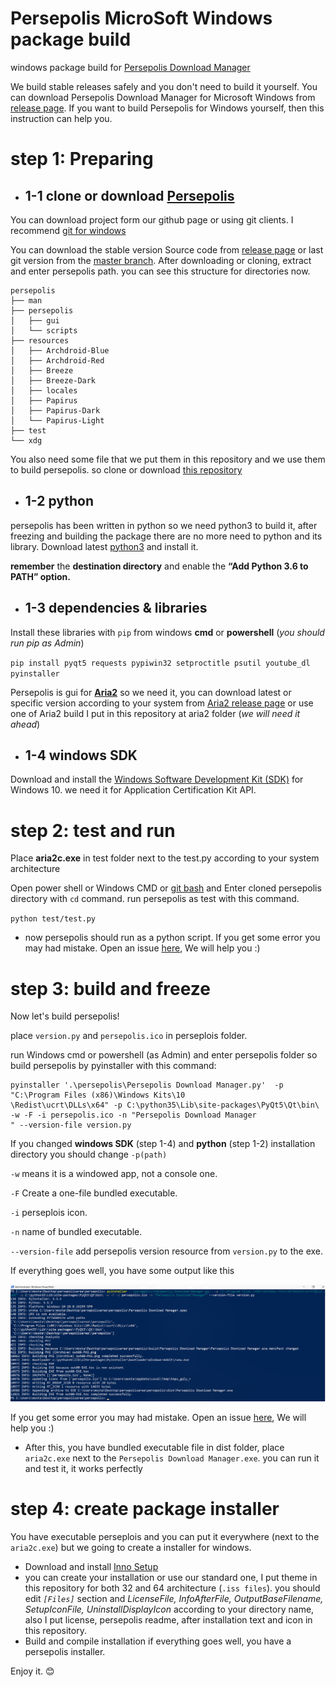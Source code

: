 # Persepolis MicroSoft Windows package build
windows package build for [Persepolis Download Manager](https://github.com/persepolisdm/persepolis)

We build stable releases safely and you don't need to build it yourself. You can download Persepolis Download Manager for  Microsoft Windows from [release page](https://github.com/persepolisdm/persepolis/releases).
If you want to build Persepolis for Windows yourself, then this instruction can help you.
# step 1: Preparing
- ## 1-1 clone or download [Persepolis](https://github.com/persepolisdm/persepolis)

You can download project form our github page or using git clients. I recommend [git for windows](https://git-scm.com/download/win)

You can download the stable version Source code from [release page](https://github.com/persepolisdm/persepolis/releases) or last git version from the [master branch](https://github.com/persepolisdm/persepolis/archive/master.zip).
After downloading or cloning, extract and enter persepolis path.
you can see this structure for directories now.
```
persepolis
├── man
├── persepolis
│   ├── gui
│   └── scripts
├── resources
│   ├── Archdroid-Blue
│   ├── Archdroid-Red
│   ├── Breeze
│   ├── Breeze-Dark
│   ├── locales
│   ├── Papirus
│   ├── Papirus-Dark
│   └── Papirus-Light
├── test
└── xdg
```

You also need some file that we put them in this repository and we use them to build persepolis. so clone or download [this repository](https://github.com/mostafaasadi/persepolis-windows-package-build)

- ## 1-2 python
persepolis has been written in python so we need python3 to build it, after freezing and building the package there are no more need to python and its library.
Download latest [python3](https://www.python.org/downloads/windows/) and install it.

**remember** the **destination directory** and enable the **“Add Python 3.6 to PATH” option.**

- ## 1-3 dependencies & libraries
Install these libraries with `pip` from windows **cmd** or **powershell** (*you should run pip as Admin*)

`pip install pyqt5 requests pypiwin32 setproctitle psutil youtube_dl pyinstaller`

Persepolis is gui for [**Aria2**](https://aria2.github.io) so we need it, you can download latest or specific version according to your system from [Aria2 release page](https://github.com/aria2/aria2/releases/) or use one of Aria2 build I put in this repository at aria2 folder (*we will need it ahead*)

- ## 1-4 windows SDK
Download and install the [Windows Software Development Kit (SDK)](https://developer.microsoft.com/en-us/windows/downloads/windows-10-sdk) for Windows 10. we need it for Application Certification Kit API.

# step 2: test and run
Place **aria2c.exe** in test folder next to the test.py according to your system architecture

Open power shell or Windows CMD or [git bash](https://git-scm.com/download/win) and Enter cloned persepolis directory with `cd` command. run persepolis as test with this command.  

`python test/test.py`

- now persepolis should run as a python script. If you get some error you may had mistake. Open  an issue [here](https://github.com/persepolisdm/persepolis-windows-package-build/issues), We will help you :)

# step 3: build and freeze
Now let's build persepolis!

place `version.py` and `persepolis.ico` in perseplois folder.

run Windows cmd or powershell (as Admin) and enter persepolis folder so build persepolis by pyinstaller with this command:

```
pyinstaller '.\persepolis\Persepolis Download Manager.py'  -p "C:\Program Files (x86)\Windows Kits\10
\Redist\ucrt\DLLs\x64" -p C:\python35\Lib\site-packages\PyQt5\Qt\bin\ -w -F -i persepolis.ico -n "Persepolis Download Manager
" --version-file version.py
```

If you changed **windows SDK** (step 1-4) and **python** (step 1-2) installation directory you should change `-p(path)`

`-w` means it is a windowed app, not a console one.

`-F` Create a one-file bundled executable.

`-i` perseplois icon.

`-n` name of bundled executable.

`--version-file` add persepolis version resource from `version.py` to the exe.

If everything goes well, you have some output like this

![pyinstaller](screen1.png)

 If you get some error you may had mistake. Open  an issue [here](https://github.com/persepolisdm/persepolis-windows-package-build/issues), We will help you :)
 
- After this, you have bundled executable file in dist folder, place `aria2c.exe` next to the `Persepolis Download Manager.exe`. you can run it and test it, it works perfectly

# step 4: create package installer
You have executable perseplois and you can put it everywhere (next to the `aria2c.exe`) but we going to create a installer for windows.

- Download and install [Inno Setup](http://www.jrsoftware.org/isdl.php)
- you can create your installation or use our standard one, I put theme in this repository for both 32 and 64 architecture (`.iss files`). you should edit *`[Files]`* section and *LicenseFile, InfoAfterFile, OutputBaseFilename, SetupIconFile, UninstallDisplayIcon* according to your directory name, also I put license, persepolis readme, after installation text and icon in this repository.
- Build and compile installation if everything goes well, you have a persepolis installer.

 Enjoy it. :blush:
